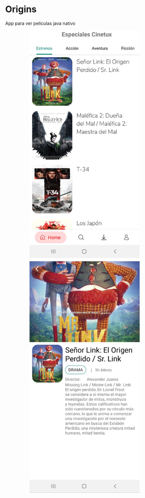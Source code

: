 # Origins
App para ver peliculas java nativo
<p align="center"> <img src="https://github.com/alexander-jp/Origins/blob/master/app/src/main/screenshots/20191023_212244.jpg" width="350"/> <img src="https://github.com/alexander-jp/Origins/blob/master/app/src/main/screenshots/20191023_212557.jpg" width="350" style="margin-left:20px; margin-right:20px;"/> </p>
 <!- ![Screenshot](https://github.com/alexander-jp/Origins/blob/master/app/src/main/screenshots/20191023_212244.jpg) ->
